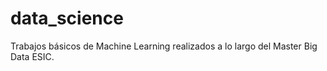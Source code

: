 # data_science
Trabajos básicos de Machine Learning realizados a lo largo del Master Big Data ESIC.
